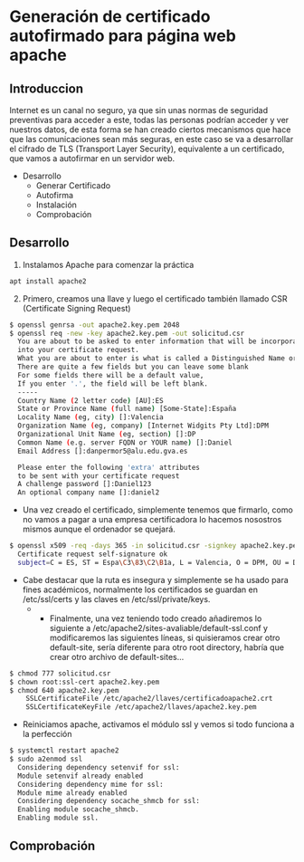 # Generación de certificado autofirmado para página web apache

## Introduccion

Internet es un canal no seguro, ya que sin unas normas de seguridad preventivas para acceder a este, todas las personas podrían acceder y ver nuestros datos, de esta forma se han creado ciertos mecanismos que hace que las comunicaciones sean más seguras, en este caso se va a desarrollar el cifrado de TLS (Transport Layer Security), equivalente a un certificado, que vamos a autofirmar en un servidor web.

- Desarrollo
  - Generar Certificado
  - Autofirma
  - Instalación
  - Comprobación

## Desarrollo

1. Instalamos Apache para comenzar la práctica

```bash
apt install apache2

```

2. Primero, creamos una llave y luego el certificado también llamado CSR (Certificate Signing Request)

```bash
$ openssl genrsa -out apache2.key.pem 2048
$ openssl req -new -key apache2.key.pem -out solicitud.csr
  You are about to be asked to enter information that will be incorporated
  into your certificate request.
  What you are about to enter is what is called a Distinguished Name or a DN.
  There are quite a few fields but you can leave some blank
  For some fields there will be a default value,
  If you enter '.', the field will be left blank.
  -----
  Country Name (2 letter code) [AU]:ES
  State or Province Name (full name) [Some-State]:España
  Locality Name (eg, city) []:Valencia
  Organization Name (eg, company) [Internet Widgits Pty Ltd]:DPM
  Organizational Unit Name (eg, section) []:DP
  Common Name (e.g. server FQDN or YOUR name) []:Daniel
  Email Address []:danpermor5@alu.edu.gva.es

  Please enter the following 'extra' attributes
  to be sent with your certificate request
  A challenge password []:Daniel123
  An optional company name []:daniel2

```

- Una vez creado el certificado, simplemente tenemos que firmarlo, como no vamos a pagar a una empresa certificadora lo hacemos nosostros mismos aunque el ordenador se quejará.

```bash
$ openssl x509 -req -days 365 -in solicitud.csr -signkey apache2.key.pem -out certificadoapache2.crt
  Certificate request self-signature ok
  subject=C = ES, ST = Espa\C3\83\C2\B1a, L = Valencia, O = DPM, OU = DP, CN = Daniel, emailAddress = danpermor5@alu.edu.gva.es

```

- Cabe destacar que la ruta es insegura y simplemente se ha usado para fines académicos, normalmente los certificados se guardan en /etc/ssl/certs y las claves en /etc/ssl/private/keys.
    - - Finalmente, una vez teniendo todo creado añadiremos lo siguiente a /etc/apache2/sites-avaliable/default-ssl.conf y modificaremos las siguientes líneas, si quisieramos crear otro default-site, sería diferente para otro root directory, habría que crear otro archivo de default-sites...

```bash
$ chmod 777 solicitud.csr
$ chown root:ssl-cert apache2.key.pem 
$ chmod 640 apache2.key.pem
    SSLCertificateFile /etc/apache2/llaves/certificadoapache2.crt
    SSLCertificateKeyFile /etc/apache2/llaves/apache2.key.pem
```

- Reiniciamos apache, activamos el módulo ssl y vemos si todo funciona a la perfección

```bash
$ systemctl restart apache2
$ sudo a2enmod ssl
  Considering dependency setenvif for ssl:
  Module setenvif already enabled
  Considering dependency mime for ssl:
  Module mime already enabled
  Considering dependency socache_shmcb for ssl:
  Enabling module socache_shmcb.
  Enabling module ssl.
```

## Comprobación
